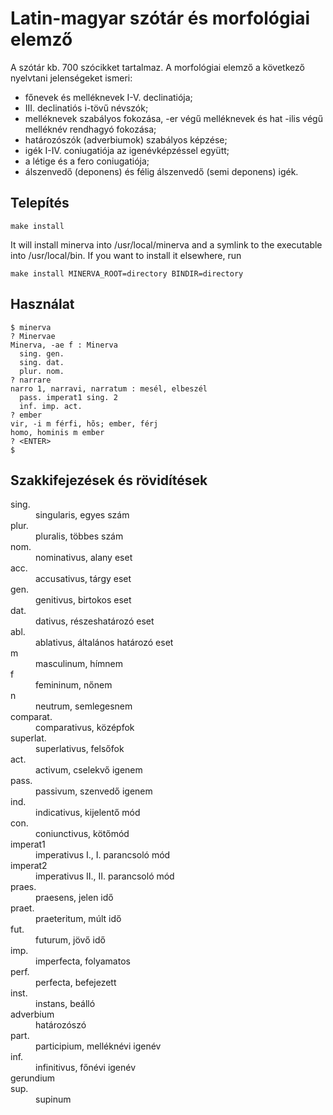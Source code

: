 # Latin-magyar szótár és morfológiai elemző

A szótár kb. 700 szócikket tartalmaz. A morfológiai elemző a
következő nyelvtani jelenségeket ismeri:

 * főnevek és melléknevek I-V. declinatiója;
 * III. declinatiós i-tövű névszók;
 * melléknevek szabályos fokozása, -er végű melléknevek és
  hat -ilis végű melléknév rendhagyó fokozása;
 * határozószók (adverbiumok) szabályos képzése;
 * igék I-IV. coniugatiója az igenévképzéssel együtt;
 * a létige és a fero coniugatiója;
 * álszenvedő (deponens) és félig álszenvedő (semi deponens) igék.

## Telepítés

```
make install
```

It will install minerva into /usr/local/minerva and a symlink to the executable into
/usr/local/bin.  If you want to install it elsewhere, run

```
make install MINERVA_ROOT=directory BINDIR=directory
```

## Használat

```
$ minerva
? Minervae
Minerva, -ae f : Minerva
  sing. gen.
  sing. dat.
  plur. nom.
? narrare
narro 1, narravi, narratum : mesél, elbeszél
  pass. imperat1 sing. 2
  inf. imp. act.
? ember
vir, -i m férfi, hõs; ember, férj
homo, hominis m ember
? <ENTER>
$ 
```

## Szakkifejezések és rövidítések

<dl>
  <dt>sing.</dt>
  <dd>singularis, egyes szám</dd>

  <dt>plur.</dt>
  <dd>pluralis, többes szám</dd>

  <dt>nom.</dt>
  <dd>nominativus, alany eset</dd>

  <dt>acc.</dt>
  <dd>accusativus, tárgy eset</dd>

  <dt>gen.</dt>
  <dd>genitivus, birtokos eset</dd>

  <dt>dat.</dt>
  <dd>dativus, részeshatározó eset</dd>

  <dt>abl.</dt>
  <dd>ablativus, általános határozó eset</dd>

  <dt>m</dt>
  <dd>masculinum, hímnem</dd>

  <dt>f</dt>
  <dd>femininum, nőnem</dd>

  <dt>n</dt>
  <dd>neutrum, semlegesnem</dd>

  <dt>comparat.</dt>
  <dd>comparativus, középfok</dd>

  <dt>superlat.</dt>
  <dd>superlativus, felsőfok</dd>

  <dt>act.</dt>
  <dd>activum, cselekvő igenem</dd>

  <dt>pass.</dt>
  <dd>passivum, szenvedő igenem</dd>

  <dt>ind.</dt>
  <dd>indicativus, kijelentő mód</dd>

  <dt>con.</dt>
  <dd>coniunctivus, kötőmód</dd>

  <dt>imperat1</dt>
  <dd>imperativus I., I. parancsoló mód</dd>

  <dt>imperat2</dt>
  <dd>imperativus II., II. parancsoló mód</dd>

  <dt>praes.</dt>
  <dd>praesens, jelen idő</dd>

  <dt>praet.</dt>
  <dd>praeteritum, múlt idő</dd>

  <dt>fut.</dt>
  <dd>futurum, jövő idő</dd>

  <dt>imp.</dt>
  <dd>imperfecta, folyamatos</dd>

  <dt>perf.</dt>
  <dd>perfecta, befejezett</dd>

  <dt>inst.</dt>
  <dd>instans, beálló</dd>

  <dt>adverbium</dt>
  <dd>határozószó</dd>

  <dt>part.</dt>
  <dd>participium, melléknévi igenév</dd>

  <dt>inf.</dt>
  <dd>infinitivus, főnévi igenév</dd>

  <dt>gerundium</dt>

  <dt>sup.</dt>
  <dd>supinum</dd>
</dl>
